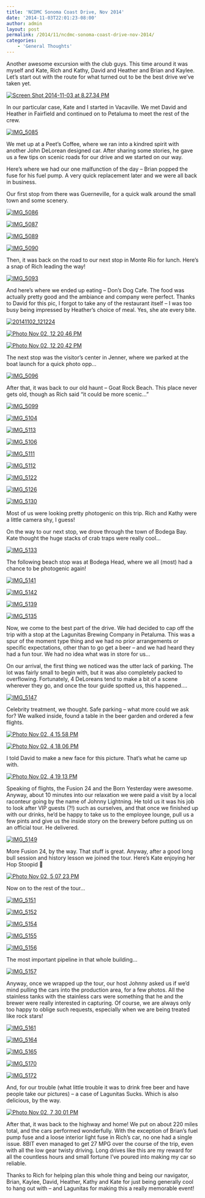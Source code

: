```yaml
---
title: 'NCDMC Sonoma Coast Drive, Nov 2014'
date: '2014-11-03T22:01:23-08:00'
author: admin
layout: post
permalink: /2014/11/ncdmc-sonoma-coast-drive-nov-2014/
categories:
    - 'General Thoughts'
---
```


Another awesome excursion with the club guys. This time around it was myself and Kate, Rich and Kathy, David and Heather and Brian and Kaylee. Let’s start out with the route for what turned out to be the best drive we’ve taken yet.

[![Screen Shot 2014-11-03 at 8.27.34 PM](/assets/images/2014/11/Screen-Shot-2014-11-03-at-8.27.34-PM-300x160.png)](/assets/images/2014/11/Screen-Shot-2014-11-03-at-8.27.34-PM.png)

In our particular case, Kate and I started in Vacaville. We met David and Heather in Fairfield and continued on to Petaluma to meet the rest of the crew.

[![IMG_5085](/assets/images/2014/11/IMG_5085-300x225.jpg)](/assets/images/2014/11/IMG_5085.jpg)

We met up at a Peet’s Coffee, where we ran into a kindred spirit with another John DeLorean designed car. After sharing some stories, he gave us a few tips on scenic roads for our drive and we started on our way.

Here’s where we had our one malfunction of the day – Brian popped the fuse for his fuel pump. A very quick replacement later and we were all back in business.

Our first stop from there was Guerneville, for a quick walk around the small town and some scenery.

[![IMG_5086](/assets/images/2014/11/IMG_5086-300x225.jpg)](/assets/images/2014/11/IMG_5086.jpg)

[![IMG_5087](/assets/images/2014/11/IMG_5087-e1415077169745-225x300.jpg)](/assets/images/2014/11/IMG_5087.jpg)

[![IMG_5089](/assets/images/2014/11/IMG_5089-300x225.jpg)](/assets/images/2014/11/IMG_5089.jpg)

[![IMG_5090](/assets/images/2014/11/IMG_5090-300x225.jpg)](/assets/images/2014/11/IMG_5090.jpg)

Then, it was back on the road to our next stop in Monte Rio for lunch. Here’s a snap of Rich leading the way!

[![IMG_5093](/assets/images/2014/11/IMG_5093-300x225.jpg)](/assets/images/2014/11/IMG_5093.jpg)

And here’s where we ended up eating – Don’s Dog Cafe. The food was actually pretty good and the ambiance and company were perfect. Thanks to David for this pic, I forgot to take any of the restaurant itself – I was too busy being impressed by Heather’s choice of meal. Yes, she ate every bite.

[![20141102_121224](/assets/images/2014/11/20141102_121224-300x225.jpg)](/assets/images/2014/11/20141102_121224.jpg)

[![Photo Nov 02, 12 20 46 PM](/assets/images/2014/11/Photo-Nov-02-12-20-46-PM-e1415080822664-300x225.jpg)](/assets/images/2014/11/Photo-Nov-02-12-20-46-PM.jpg)

[![Photo Nov 02, 12 20 42 PM](/assets/images/2014/11/Photo-Nov-02-12-20-42-PM-e1415080778605-300x225.jpg)](/assets/images/2014/11/Photo-Nov-02-12-20-42-PM-e1415080778605.jpg)

The next stop was the visitor’s center in Jenner, where we parked at the boat launch for a quick photo opp…

[![IMG_5096](/assets/images/2014/11/IMG_5096-300x225.jpg)](/assets/images/2014/11/IMG_5096.jpg)

After that, it was back to our old haunt – Goat Rock Beach. This place never gets old, though as Rich said “it could be more scenic…”

[![IMG_5099](/assets/images/2014/11/IMG_5099-300x225.jpg)](/assets/images/2014/11/IMG_5099.jpg)

[![IMG_5104](/assets/images/2014/11/IMG_5104-300x225.jpg)](/assets/images/2014/11/IMG_5104.jpg)

[![IMG_5113](/assets/images/2014/11/IMG_5113-300x225.jpg)](/assets/images/2014/11/IMG_5113.jpg)

[![IMG_5106](/assets/images/2014/11/IMG_5106-300x225.jpg)](/assets/images/2014/11/IMG_5106.jpg)

[![IMG_5111](/assets/images/2014/11/IMG_5111-e1415077951184-225x300.jpg)](/assets/images/2014/11/IMG_5111.jpg)

[![IMG_5112](/assets/images/2014/11/IMG_5112-e1415077973543-225x300.jpg)](/assets/images/2014/11/IMG_5112.jpg)

[![IMG_5122](/assets/images/2014/11/IMG_5122-e1415078000755-225x300.jpg)](/assets/images/2014/11/IMG_5122.jpg)

[![IMG_5126](/assets/images/2014/11/IMG_5126-e1415078021107-225x300.jpg)](/assets/images/2014/11/IMG_5126.jpg)

[![IMG_5130](/assets/images/2014/11/IMG_5130-e1415078040651-225x300.jpg)](/assets/images/2014/11/IMG_5130.jpg)

Most of us were looking pretty photogenic on this trip. Rich and Kathy were a little camera shy, I guess!

On the way to our next stop, we drove through the town of Bodega Bay. Kate thought the huge stacks of crab traps were really cool…

[![IMG_5133](/assets/images/2014/11/IMG_5133-300x225.jpg)](/assets/images/2014/11/IMG_5133.jpg)

The following beach stop was at Bodega Head, where we all (most) had a chance to be photogenic again!

[![IMG_5141](/assets/images/2014/11/IMG_5141-300x225.jpg)](/assets/images/2014/11/IMG_5141.jpg)

[![IMG_5142](/assets/images/2014/11/IMG_5142-300x225.jpg)](/assets/images/2014/11/IMG_5142.jpg)

[![IMG_5139](/assets/images/2014/11/IMG_5139-300x225.jpg)](/assets/images/2014/11/IMG_5139.jpg)

[![IMG_5135](/assets/images/2014/11/IMG_5135-300x225.jpg)](/assets/images/2014/11/IMG_5135.jpg)

Now, we come to the best part of the drive. We had decided to cap off the trip with a stop at the Lagunitas Brewing Company in Petaluma. This was a spur of the moment type thing and we had no prior arrangements or specific expectations, other than to go get a beer – and we had heard they had a fun tour. We had no idea what was in store for us…

On our arrival, the first thing we noticed was the utter lack of parking. The lot was fairly small to begin with, but it was also completely packed to overflowing. Fortunately, 4 DeLoreans tend to make a bit of a scene wherever they go, and once the tour guide spotted us, this happened….

[![IMG_5147](/assets/images/2014/11/IMG_5147-300x225.jpg)](/assets/images/2014/11/IMG_5147.jpg)

Celebrity treatment, we thought. Safe parking – what more could we ask for? We walked inside, found a table in the beer garden and ordered a few flights.

[![Photo Nov 02, 4 15 58 PM](/assets/images/2014/11/Photo-Nov-02-4-15-58-PM-300x225.jpg)](/assets/images/2014/11/Photo-Nov-02-4-15-58-PM.jpg)

[![Photo Nov 02, 4 18 06 PM](/assets/images/2014/11/Photo-Nov-02-4-18-06-PM-300x225.jpg)](/assets/images/2014/11/Photo-Nov-02-4-18-06-PM.jpg)

I told David to make a new face for this picture. That’s what he came up with.

[![Photo Nov 02, 4 19 13 PM](/assets/images/2014/11/Photo-Nov-02-4-19-13-PM-300x225.jpg)](/assets/images/2014/11/Photo-Nov-02-4-19-13-PM.jpg)

Speaking of flights, the Fusion 24 and the Born Yesterday were awesome. Anyway, about 10 minutes into our relaxation we were paid a visit by a local raconteur going by the name of Johnny Lightning. He told us it was his job to look after VIP guests (?!) such as ourselves, and that once we finished up with our drinks, he’d be happy to take us to the employee lounge, pull us a few pints and give us the inside story on the brewery before putting us on an official tour. He delivered.

[![IMG_5149](/assets/images/2014/11/IMG_5149-300x225.jpg)](/assets/images/2014/11/IMG_5149.jpg)

More Fusion 24, by the way. That stuff is great. Anyway, after a good long bull session and history lesson we joined the tour. Here’s Kate enjoying her Hop Stoopid 🙂

[![Photo Nov 02, 5 07 23 PM](/assets/images/2014/11/Photo-Nov-02-5-07-23-PM-e1415079825217-225x300.jpg)](/assets/images/2014/11/Photo-Nov-02-5-07-23-PM-e1415079825217.jpg)

Now on to the rest of the tour…

[![IMG_5151](/assets/images/2014/11/IMG_5151-e1415080024348-225x300.jpg)](/assets/images/2014/11/IMG_5151-e1415080024348.jpg)

[![IMG_5152](/assets/images/2014/11/IMG_5152-e1415080054490-225x300.jpg)](/assets/images/2014/11/IMG_5152-e1415080054490.jpg)

[![IMG_5154](/assets/images/2014/11/IMG_5154-300x225.jpg)](/assets/images/2014/11/IMG_5154.jpg)

[![IMG_5155](/assets/images/2014/11/IMG_5155-300x225.jpg)](/assets/images/2014/11/IMG_5155.jpg)

[![IMG_5156](/assets/images/2014/11/IMG_5156-300x225.jpg)](/assets/images/2014/11/IMG_5156.jpg)

The most important pipeline in that whole building…

[![IMG_5157](/assets/images/2014/11/IMG_5157-300x225.jpg)](/assets/images/2014/11/IMG_5157.jpg)

Anyway, once we wrapped up the tour, our host Johnny asked us if we’d mind pulling the cars into the production area, for a few photos. All the stainless tanks with the stainless cars were something that he and the brewer were really interested in capturing. Of course, we are always only too happy to oblige such requests, especially when we are being treated like rock stars!

[![IMG_5161](/assets/images/2014/11/IMG_5161-300x225.jpg)](/assets/images/2014/11/IMG_5161.jpg)

[![IMG_5164](/assets/images/2014/11/IMG_5164-300x225.jpg)](/assets/images/2014/11/IMG_5164.jpg)

[![IMG_5165](/assets/images/2014/11/IMG_5165-e1415080440101-225x300.jpg)](/assets/images/2014/11/IMG_5165.jpg)

[![IMG_5170](/assets/images/2014/11/IMG_5170-300x225.jpg)](/assets/images/2014/11/IMG_5170.jpg)

[![IMG_5172](/assets/images/2014/11/IMG_5172-300x225.jpg)](/assets/images/2014/11/IMG_5172.jpg)

And, for our trouble (what little trouble it was to drink free beer and have people take our pictures) – a case of Lagunitas Sucks. Which is also delicious, by the way.

[![Photo Nov 02, 7 30 01 PM](/assets/images/2014/11/Photo-Nov-02-7-30-01-PM-300x225.jpg)](/assets/images/2014/11/Photo-Nov-02-7-30-01-PM.jpg)

After that, it was back to the highway and home! We put on about 220 miles total, and the cars performed wonderfully. With the exception of Brian’s fuel pump fuse and a loose interior light fuse in Rich’s car, no one had a single issue. 8BIT even managed to get 27 MPG over the course of the trip, even with all the low gear twisty driving. Long drives like this are my reward for all the countless hours and small fortune I’ve poured into making my car so reliable.

Thanks to Rich for helping plan this whole thing and being our navigator, Brian, Kaylee, David, Heather, Kathy and Kate for just being generally cool to hang out with – and Lagunitas for making this a really memorable event!